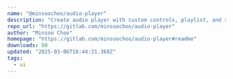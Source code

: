 ```yaml
---
name: "@minsoochoo/audio-player"
description: "Create audio player with custom controls, playlist, and search."
repo_url: "https://gitlab.com/minsoochoo/audio-player"
author: "Minsoo Choo"
homepage: "https://gitlab.com/minsoochoo/audio-player#readme"
downloads: 80
updated: "2025-03-06T18:44:31.369Z"
tags: 
  - ui
---
```


